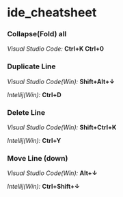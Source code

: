 # ide_cheatsheet

### Collapse(Fold) all
_Visual Studio Code:_ **Ctrl+K Ctrl+0**

### Duplicate Line
_Visual Studio Code(Win):_ **Shift+Alt+&darr;**

_Intellij(Win):_ **Ctrl+D**

### Delete Line
_Visual Studio Code(Win):_ **Shift+Ctrl+K**

_Intellij(Win):_ **Ctrl+Y**

### Move Line (down)
_Visual Studio Code(Win):_ **Alt+&darr;**

_Intellij(Win):_ **Ctrl+Shift+&darr;**

